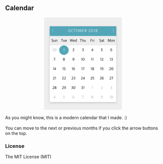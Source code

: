## Calendar

<img src='screen-shot.png' width='50%' style='display:block; margin:0 auto'>
<br>
As you might know, this is a modern calendar that I made. :)
<br><br>
You can move to the next or previous months if you click the arrow buttons on the top.

### License
The MIT License (MIT)